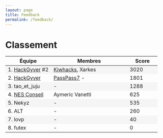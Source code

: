 ```yaml
---
layout: page
title: Feedback
permalink: /feedback/
---
```


Classement
==========

<table>
  <thead>
    <tr style="border-right: none; border-left: none;">
      <th style="width: 30%">Équipe</th>
      <th style="width: 50%">Membres</th>
      <th style="width: 20%">Score</th>
    </tr>
  </thead>
  <tbody>
    <tr style="background-color: #f5f5f5;">
      <td>1. <a href="https://twitter.com/Hack_Gyver">HackGyver</a> #2</td>
      <td><a href="https://twitter.com/Kiwhacks">Kiwhacks</a>, Xarkes</td>
      <td>3020</td>
    </tr>
    <tr>
      <td>2. <a href="https://twitter.com/Hack_Gyver">HackGyver</a></td>
      <td><a href="https://twitter.com/PassPass7">PassPass7</a> - </td>
      <td>1801</td>
    </tr>
    <tr style="background-color: #f5f5f5;">
      <td>3. tao_et_juju</td>
      <td> - </td>
      <td>1288</td>
    </tr>
    <tr>
      <td>4. <a href="http://www.nes.fr/fr/">NES Conseil</a></td>
      <td>Aymeric Vanetti</td>
      <td>625</td>
    </tr>
    <tr style="background-color: #f5f5f5;">
      <td>5. Nekyz</td>
      <td> - </td>
      <td>535</td>
    </tr>
    <tr>
      <td>6. ALT</td>
      <td> - </td>
      <td>260</td>
    </tr>
	<tr style="background-color: #f5f5f5;">
      <td>7. lovp</td>
      <td> - </td>
      <td>40</td>
    </tr>
    <tr>
      <td>8. futex</td>
      <td> - </td>
      <td>0</td>
    </tr>
  </tbody>
</table>